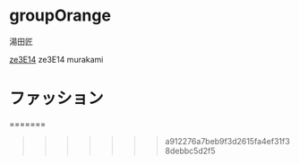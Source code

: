 # groupOrange

湯田匠

<a href="https://github.com/yudatakumi">ze3E14</a>
ze3E14
murakami
<HEAD>
<h1>ファッション</h1>
=======

>>>>>>> a912276a7beb9f3d2615fa4ef31f38debbc5d2f5
<title>グループオレンジ</title>